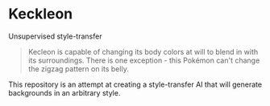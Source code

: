 # Keckleon
Unsupervised style-transfer

> Kecleon is capable of changing its body colors at will to blend in with its surroundings. There is one exception - this Pokémon can't change the zigzag pattern on its belly.

This repository is an attempt at creating a style-transfer AI that will generate backgrounds in an arbitrary style.
